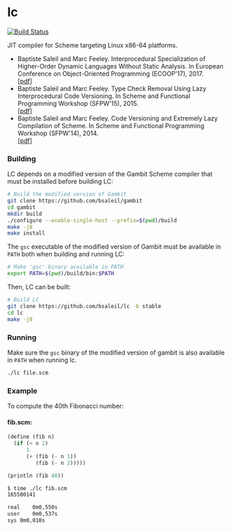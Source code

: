 # lc

[![Build Status](https://travis-ci.com/bsaleil/lc.svg?token=8gcbGkkhvfNySyut3swg&branch=master)](https://travis-ci.com/bsaleil/lc)

JIT compiler for Scheme targeting Linux x86-64 platforms.

* Baptiste Saleil and Marc Feeley. Interprocedural Specialization of Higher-Order Dynamic Languages Without Static Analysis. In European Conference on Object-Oriented Programming (ECOOP'17), 2017.
<br/>[[pdf](http://drops.dagstuhl.de/opus/volltexte/2017/7271/pdf/LIPIcs-ECOOP-2017-23.pdf)]
* Baptiste Saleil and Marc Feeley. Type Check Removal Using Lazy Interprocedural Code Versioning. In Scheme and Functional Programming Workshop (SFPW'15), 2015. <br/>[[pdf](http://www.schemeworkshop.org/2015/sfpw4-2015-saleil-feeley.pdf)]
* Baptiste Saleil and Marc Feeley. Code Versioning and Extremely Lazy Compilation of Scheme. In Scheme and Functional Programming Workshop (SFPW'14), 2014. <br/>[[pdf](http://www.schemeworkshop.org/2014/papers/Saleil2014.pdf)]

### Building

LC depends on a modified version of the Gambit Scheme compiler that must be installed before building LC:

```bash
# Build the modified version of Gambit
git clone https://github.com/bsaleil/gambit
cd gambit
mkdir build
./configure --enable-single-host --prefix=$(pwd)/build
make -j8
make install
```

The ```gsc``` executable of the modified version of Gambit must be available in ```PATH``` both when building and running LC:

```bash
# Make 'gsc' binary available in PATH
export PATH=$(pwd)/build/bin:$PATH
```

Then, LC can be built:

```bash
# Build LC
git clone https://github.com/bsaleil/lc -b stable
cd lc
make -j8
```

### Running

Make sure the ```gsc``` binary of the modified version of gambit is also available in ```PATH``` when running lc.

```bash
./lc file.scm
```

### Example

To compute the 40th Fibonacci number:

#### fib.scm:
```scheme
(define (fib n)
  (if (< n 2)
      1
      (+ (fib (- n 1))
         (fib (- n 2)))))

(println (fib 40))
```

```bash
$ time ./lc fib.scm
165580141

real	0m0,550s
user	0m0,537s
sys	0m0,010s

```
